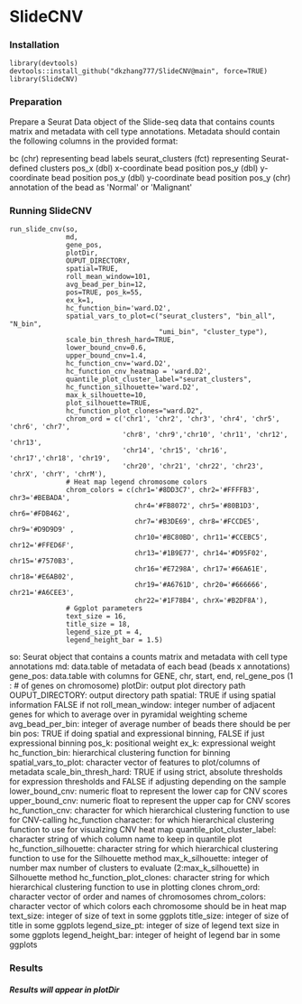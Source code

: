 # SlideCNV 

### Installation
```
library(devtools)
devtools::install_github("dkzhang777/SlideCNV@main", force=TRUE)
library(SlideCNV)
```

### Preparation
Prepare a Seurat Data object of the Slide-seq data that contains counts matrix and metadata with cell type annotations. Metadata should contain the following columns in the provided format:

bc (chr) representing bead labels
seurat_clusters (fct) representing Seurat-defined clusters
pos_x (dbl) x-coordinate bead position
pos_y (dbl) y-coordinate bead position
pos_y (dbl) y-coordinate bead position
pos_y (chr) annotation of the bead as 'Normal' or 'Malignant'    
    
### Running SlideCNV
```
run_slide_cnv(so, 
              md, 
              gene_pos,
              plotDir,
              OUPUT_DIRECTORY,
              spatial=TRUE,
              roll_mean_window=101,
              avg_bead_per_bin=12, 
              pos=TRUE, pos_k=55, 
              ex_k=1, 
              hc_function_bin='ward.D2', 
              spatial_vars_to_plot=c("seurat_clusters", "bin_all", "N_bin", 
                                     "umi_bin", "cluster_type"),
              scale_bin_thresh_hard=TRUE, 
              lower_bound_cnv=0.6, 
              upper_bound_cnv=1.4, 
              hc_function_cnv='ward.D2', 
              hc_function_cnv_heatmap = 'ward.D2',
              quantile_plot_cluster_label="seurat_clusters", 
              hc_function_silhouette='ward.D2',
              max_k_silhouette=10, 
              plot_silhouette=TRUE, 
              hc_function_plot_clones="ward.D2", 
              chrom_ord = c('chr1', 'chr2', 'chr3', 'chr4', 'chr5', 'chr6', 'chr7', 
                            'chr8', 'chr9','chr10', 'chr11', 'chr12', 'chr13', 
                            'chr14', 'chr15', 'chr16', 'chr17','chr18', 'chr19', 
                            'chr20', 'chr21', 'chr22', 'chr23', 'chrX', 'chrY', 'chrM'),
              # Heat map legend chromosome colors
              chrom_colors = c(chr1='#8DD3C7', chr2='#FFFFB3', chr3='#BEBADA', 
                               chr4='#FB8072', chr5='#80B1D3', chr6='#FDB462', 
                               chr7='#B3DE69', chr8='#FCCDE5', chr9='#D9D9D9' , 
                               chr10='#BC80BD', chr11='#CCEBC5', chr12='#FFED6F', 
                               chr13='#1B9E77', chr14='#D95F02', chr15='#7570B3', 
                               chr16='#E7298A', chr17='#66A61E', chr18='#E6AB02', 
                               chr19='#A6761D', chr20='#666666', chr21='#A6CEE3', 
                               chr22='#1F78B4', chrX='#B2DF8A'),
              # Ggplot parameters
              text_size = 16,
              title_size = 18,
              legend_size_pt = 4,
              legend_height_bar = 1.5)
```
              
so: Seurat object that contains a counts matrix and metadata with cell type annotations 
md: data.table of metadata of each bead (beads x annotations)
gene_pos: data.table with columns for GENE, chr, start, end, rel_gene_pos (1 : # of genes on chromosome)
plotDir: output plot directory path
OUPUT_DIRECTORY: output directory path
spatial: TRUE if using spatial information FALSE if not
roll_mean_window: integer number of adjacent genes for which to average over in pyramidal weighting scheme
avg_bead_per_bin: integer of average number of beads there should be per bin 
pos: TRUE if doing spatial and expressional binning, FALSE if just expressional binning
pos_k: positional weight
ex_k: expressional weight
hc_function_bin: hierarchical clustering function for binning
spatial_vars_to_plot: character vector of features to plot/columns of metadata
scale_bin_thresh_hard: TRUE if using strict, absolute thresholds for expression thresholds and FALSE if adjusting depending on the sample
lower_bound_cnv: numeric float to represent the lower cap for CNV scores
upper_bound_cnv: numeric float to represent the upper cap for CNV scores 
hc_function_cnv: character for which hierarchical clustering function to use for CNV-calling
hc_function character: for which hierarchical clustering function to use for visualzing CNV heat map
quantile_plot_cluster_label: character string of which column name to keep in quantile plot
hc_function_silhouette: character string for which hierarchical clustering function to use for the Silhouette method
max_k_silhouette: integer of number max number of clusters to evaluate (2:max_k_silhouette) in Silhouette method
hc_function_plot_clones: character string for which hierarchical clustering function to use in plotting clones
chrom_ord: character vector of order and names of chromosomes
chrom_colors: character vector of which colors each chromosome should be in heat map
text_size: integer of size of text in some ggplots
title_size: integer of size of title in some ggplots
legend_size_pt: integer of size of legend text size in some ggplots
legend_height_bar: integer of height of legend bar in some ggplots

### Results
##### Results will appear in plotDir
